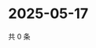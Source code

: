 # 2025-05-17

共 0 条

<!-- BEGIN ZHIHUQUESTIONS -->
<!-- 最后更新时间 Sat May 17 2025 18:10:31 GMT+0800 (China Standard Time) -->

<!-- END ZHIHUQUESTIONS -->
